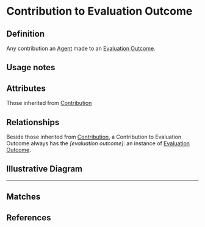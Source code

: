 # Contribution to Evaluation Outcome

## Definition
Any contribution an [Agent](../entities/Agent.md) made to an [Evaluation Outcome](../entities/Evaluation_Outcome.md).

## Usage notes

## Attributes

Those inherited from [Contribution](../entities/Contribution.md#attributes)

## Relationships

Beside those inherited from [Contribution](../entities/Contribution.md#relationships), a Contribution to Evaluation Outcome always has the *[evaluation outcome]*: an instance of [Evaluation Outcome](../entities/Evaluation_Outcome.md).

## Illustrative Diagram


---
## Matches

## References
